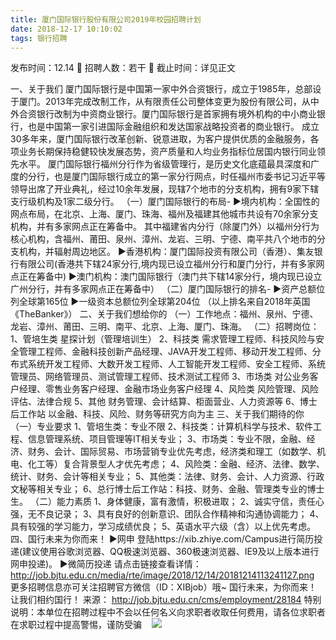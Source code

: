 ```yaml
---
title: 厦门国际银行股份有限公司2019年校园招聘计划
date: 2018-12-17 10:10:02
tags: 银行招聘
---
```

发布时间：12.14   🌟   招聘人数：若干   🌈   截止时间：详见正文
<!-- more -->
一、关于我们
厦门国际银行是中国第一家中外合资银行，成立于1985年，总部设于厦门。2013年完成改制工作，从有限责任公司整体变更为股份有限公司，从中外合资银行改制为中资商业银行。厦门国际银行是首家拥有境外机构的中小商业银行，也是中国第一家引进国际金融组织和发达国家战略投资者的商业银行。
成立30多年来，厦门国际银行改革创新、锐意进取，为客户提供优质的金融服务，各项业务长期保持稳健较快发展态势，资产质量和人均业务指标位居国内银行同业领先水平。
厦门国际银行福州分行作为省级管理行，是历史文化底蕴最具深度和广度的分行，也是厦门国际银行成立的第一家分行网点，时任福州市委书记习近平等领导出席了开业典礼，经过10余年发展，现辖7个地市的分支机构，拥有9家下辖支行级机构及1家二级分行。
（一）厦门国际银行的布局-
▶境内机构：全国性的网点布局，在北京、上海、厦门、珠海、福州及福建其他城市共设有70余家分支机构，并有多家网点正在筹备中。
其中福建省内分行（除厦门外）以福州分行为核心机构，含福州、莆田、泉州、漳州、龙岩、三明、宁德、南平共八个地市的分支机构，并辐射周边地区。
▶香港机构：厦门国际投资有限公司（香港）、集友银行有限公司(香港共下辖24家分行,境内现已设立福州分行和厦门分行，并有多家网点正在筹备中)
▶澳门机构：澳门国际银行（澳门共下辖14家分行，境内现已设立广州分行，并有多家网点正在筹备中）
（二）厦门国际银行的排名-
▶资产总额位列全球第165位
▶一级资本总额位列全球第204位
（以上排名来自2018年英国《TheBanker》）
二、关于我们想给你的
（一）工作地点：福州、泉州、宁德、龙岩、漳州、莆田、三明、南平、北京、上海、厦门、珠海。
（二）招聘岗位：
1、管培生类
星探计划（管理培训生）
2、科技类
需求管理工程师、科技风险与安全管理工程师、金融科技创新产品经理、JAVA开发工程师、移动开发工程师、分布式系统开发工程师、大数开发工程师、人工智能开发工程师、安全工程师、系统管理员、网络管理员、测试管理工程师、技术测试工程师
3、市场类
对公业务客户经理、零售业务客户经理、金融市场业务客户经理
4、风险类
风险管理、风险评估、法律合规
5、其他
财务管理、会计结算、柜面营业、人力资源等
6、博士后工作站
以金融、科技、风险、财务等研究方向为主
三、关于我们期待的你
（一）专业要求
1、管培生类：专业不限
2、科技类：计算机科学与技术、软件工程、信息管理系统、项目管理等IT相关专业；
3、市场类：专业不限，金融、经济、财务、会计、国际贸易、市场营销专业优先考虑，经济类和理工（如数学、机电、化工等）复合背景型人才优先考虑；
4、风险类：金融、经济、法律、数学、统计、财务、会计等相关专业；
5、其他类：法律、财务、会计、人力资源、行政文秘等相关专业；
6、总行博士后工作站：科技、财务、金融、管理类专业的博士生。
（二）能力素质
1、身体健康，富有激情，积极进取；
2、诚实守信，责任心强，无不良记录；
3、具有良好的创新意识、团队合作精神和沟通协调能力；
4、具有较强的学习能力，学习成绩优良；
5、英语水平六级（含）以上优先考虑。
四、国行未来为你而来！
▶网申
登陆https://xib.zhiye.com/Campus进行简历投递(建议使用谷歌浏览器、QQ极速浏览器、360极速浏览器、IE9及以上版本进行网申投递)。
▶微简历投递
请点击链接查看详情：
http://job.bjtu.edu.cn/media/rte/image/2018/12/14/20181214113241127.png
更多招聘信息亦可关注招聘官方微信（ID：XIBjob）哦~
国行未来，为你而来！
让我们相约国行！
来源：
http://job.bjtu.edu.cn/cms/employment/28184
特别说明：本单位在招聘过程中不会以任何名义向求职者收取任何费用，请各位求职者在求职过程中提高警惕，谨防受骗
 
 ![](https://cdn.weiweiblog.cn/20181015134814.png)
